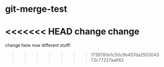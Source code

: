 # git-merge-test

<<<<<<< HEAD
change change
=======
change here now
different stuff!
>>>>>>> 1739780e1c50c9b457da250304372c77227aa662
